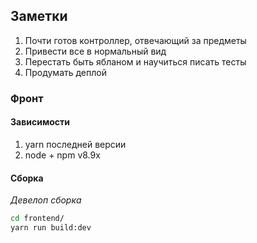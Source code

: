 Заметки
-
1. Почти готов контроллер, отвечающий за предметы
2. Привести все в нормальный вид
3. Перестать быть ябланом и научиться писать тесты
4. Продумать деплой

### Фронт
#### Зависимости
1. yarn последней версии
2. node + npm v8.9x

#### Сборка
*Девелоп сборка*
```bash
cd frontend/
yarn run build:dev
```

